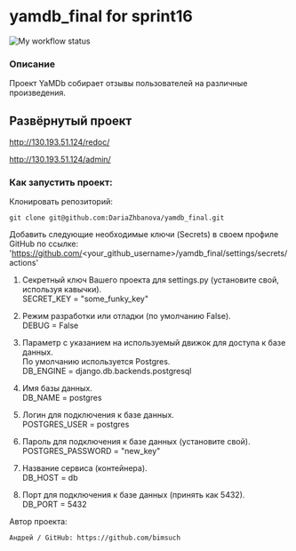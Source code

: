 # yamdb_final for sprint16

![My workflow status](https://github.com/bimsuch/yamdb_final/actions/workflows/yamdb_workflow.yml/badge.svg?event=push)

### Описание

Проект YaMDb собирает отзывы пользователей на различные произведения.

## Развёрнутый проект

http://130.193.51.124/redoc/

http://130.193.51.124/admin/ 


### Как запустить проект:

Клонировать репозиторий:

```
git clone git@github.com:DariaZhbanova/yamdb_final.git
```
Добавить следующие необходимые ключи (Secrets) в своем профиле GitHub по ссылке:
'https://github.com/<your_github_username>/yamdb_final/settings/secrets/actions'

1. Секретный ключ Вашего проекта для settings.py (установите свой, используя кавычки).  
SECRET_KEY = "some_funky_key"

2. Режим разработки или отладки (по умолчанию False).  
DEBUG = False

3. Параметр с указанием на используемый движок для доступа к базе данных.  
По умолчанию используется Postgres.  
DB_ENGINE = django.db.backends.postgresql

4. Имя базы данных.  
DB_NAME = postgres

5. Логин для подключения к базе данных.  
POSTGRES_USER = postgres

6. Пароль для подключения к базе данных (установите свой).  
POSTGRES_PASSWORD = "new_key"

7. Название сервиса (контейнера).  
DB_HOST = db

8. Порт для подключения к базе данных (принять как 5432).  
DB_PORT = 5432

Автор проекта:
```
Андрей / GitHub: https://github.com/bimsuch
```